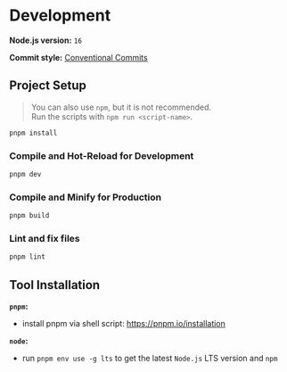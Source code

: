 # Development

**Node.js version:** `16`

**Commit style:** [Conventional Commits](https://github.com/DrJume/tabletop-online/blob/main/docs/Conventional%20Commits.md)

## Project Setup

> You can also use `npm`, but it is not recommended. <br>
> Run the scripts with `npm run <script-name>`.

```sh
pnpm install
```

### Compile and Hot-Reload for Development

```sh
pnpm dev
```

### Compile and Minify for Production

```sh
pnpm build
```

### Lint and fix files

```sh
pnpm lint
```

## Tool Installation

**`pnpm`:**

- install pnpm via shell script: https://pnpm.io/installation

**`node`:**

- run `pnpm env use -g lts` to get the latest `Node.js` LTS version and `npm`
